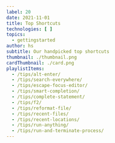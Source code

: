```yaml
---
label: 20
date: 2021-11-01
title: Top Shortcuts
technologies: [ ]
topics:
  - gettingstarted
author: hs
subtitle: Our handpicked top shortcuts
thumbnail: ./thumbnail.png
cardThumbnail: ./card.png
playlistItems:
  - /tips/alt-enter/
  - /tips/search-everywhere/
  - /tips/escape-focus-editor/
  - /tips/smart-completion/
  - /tips/complete-statement/
  - /tips/f2/
  - /tips/reformat-file/
  - /tips/recent-files/
  - /tips/recent-locations/
  - /tips/run-anything/
  - /tips/run-and-terminate-process/
---
```


